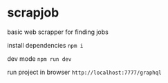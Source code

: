 # scrapjob
basic web scrapper for finding jobs

install dependencies `npm i`

dev mode `npm run dev`

run project in browser `http://localhost:7777/graphql`
